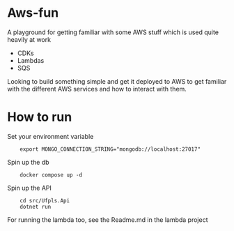 # Aws-fun

A playground for getting familiar with some AWS stuff which is used quite heavily at work

- CDKs
- Lambdas
- SQS

Looking to build something simple and get it deployed to AWS to get familiar with the different AWS services and how to interact with them.

# How to run

Set your environment variable
```
    export MONGO_CONNECTION_STRING="mongodb://localhost:27017"
```

Spin up the db
```
    docker compose up -d
```

Spin up the API
```
    cd src/Ufpls.Api
    dotnet run
```

For running the lambda too, see the Readme.md in the lambda project